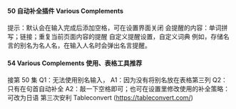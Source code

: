 #### 50 自动补全插件 Various Complements

提示：默认会在输入完成后添加空格，可在设置界面关闭
会提醒的内容：单词拼写；链接；重复当前页面内容的提醒
自定义提醒设置，自定义词典
例如，存储名言的别名为名人名，在输入人名时会弹出名言提醒。

#### 54 Various Complements 使用、表格工具推荐

接第 50 集
Q1：无法使用别名输入，
A1：因为没有将别名放在表格第三列
Q2：只有在句首自动补全
A2：敲一下空格即可；也可在设置里修改使用的补全策略：可改为日语
第三次安利 Tableconvert (https://tableconvert.com/)